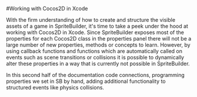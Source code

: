 #Working with Cocos2D in Xcode

With the firm understanding of how to create and structure the visible assets of a game in SpriteBuilder, it's time to take a peek under the hood at working with Cocos2D in Xcode.  Since SpriteBuilder exposes most of the properties for each Cocos2D class in the properties panel there will not be a large number of new properties, methods or concepts to learn.  However, by using callback functions and functions which are automatically called on events such as scene transitions or collisions it is possible to dynamically alter these properties in a way that is currently not possible in SpriteBuilder.

In this second half of the documentation code connections, programming properties we set in SB by hand, adding additional functionality to structured events like physics collisions.